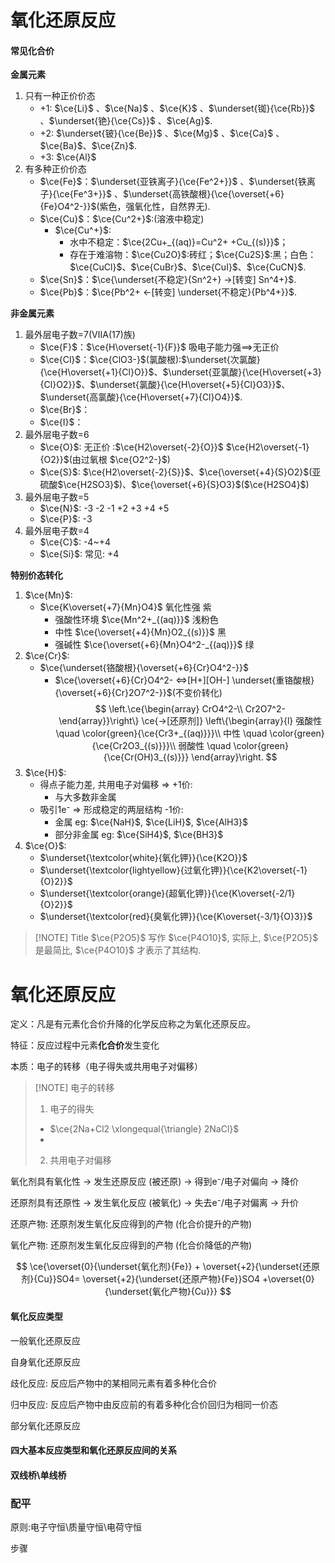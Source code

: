 # 氧化还原反应

#### 常见化合价

**金属元素**
1. 只有一种正价价态
	- +1: $\ce{Li}$ 、$\ce{Na}$ 、$\ce{K}$ 、$\underset{铷}{\ce{Rb}}$ 、$\underset{铯}{\ce{Cs}}$ 、$\ce{Ag}$.
	- +2: $\underset{铍}{\ce{Be}}$ 、$\ce{Mg}$ 、$\ce{Ca}$ 、$\ce{Ba}$、$\ce{Zn}$.
	- +3: $\ce{Al}$
2. 有多种正价价态
	- $\ce{Fe}$：$\underset{亚铁离子}{\ce{Fe^2+}}$ 、$\underset{铁离子}{\ce{Fe^3+}}$ 、$\underset{高铁酸根}{\ce{\overset{+6}{Fe}O4^2-}}$(紫色，强氧化性，自然界无).
	- $\ce{Cu}$：$\ce{Cu^2+}$:(溶液中稳定)
		- $\ce{Cu^+}$:
			- 水中不稳定：$\ce{2Cu+_{(aq)}=Cu^2+ +Cu_{(s)}}$；
			- 存在于难溶物：$\ce{Cu2O}$:砖红；$\ce{Cu2S}$:黑；白色：$\ce{CuCl}$、$\ce{CuBr}$、$\ce{CuI}$、$\ce{CuCN}$.
	- $\ce{Sn}$：$\ce{\underset{不稳定}{Sn^2+} ->[转变] Sn^4+}$.
	- $\ce{Pb}$：$\ce{Pb^2+ <-[转变] \underset{不稳定}{Pb^4+}}$.

**非金属元素**
1. 最外层电子数=7(ⅦA(17)族)
	- $\ce{F}$：$\ce{H\overset{-1}{F}}$ 吸电子能力强==>无正价
	- $\ce{Cl}$：$\ce{ClO3-}$(氯酸根):$\underset{次氯酸}{\ce{H\overset{+1}{Cl}O}}$、$\underset{亚氯酸}{\ce{H\overset{+3}{Cl}O2}}$、$\underset{氯酸}{\ce{H\overset{+5}{Cl}O3}}$、$\underset{高氯酸}{\ce{H\overset{+7}{Cl}O4}}$.
	- $\ce{Br}$：
	- $\ce{I}$：
2. 最外层电子数=6
	- $\ce{O}$: 无正价 :$\ce{H2\overset{-2}{O}}$ $\ce{H2\overset{-1}{O2}}$(由过氧根 $\ce{O2^2-}$) 
	- $\ce{S}$: $\ce{H2\overset{-2}{S}}$、$\ce{\overset{+4}{S}O2}$(亚硫酸$\ce{H2SO3}$)、$\ce{\overset{+6}{S}O3}$($\ce{H2SO4}$)
3. 最外层电子数=5
	- $\ce{N}$: -3 -2 -1 +2 +3 +4 +5
	- $\ce{P}$: -3 
4. 最外层电子数=4
	- $\ce{C}$: -4~+4
	- $\ce{Si}$: 常见: +4

**特别价态转化**
1. $\ce{Mn}$: 
	- $\ce{K\overset{+7}{Mn}O4}$    氧化性强 紫
		- 强酸性环境 $\ce{Mn^2+_{(aq)}}$    浅粉色
		- 中性 $\ce{\overset{+4}{Mn}O2_{(s)}}$    黑
		- 强碱性 $\ce{\overset{+6}{Mn}O4^2-_{(aq)}}$    绿
2. $\ce{Cr}$: 
	- $\ce{\underset{铬酸根}{\overset{+6}{Cr}O4^2-}}$ 
		- $\ce{\overset{+6}{Cr}O4^2- <=>[H+][OH-] \underset{重铬酸根}{\overset{+6}{Cr}2O7^2-}}$(不变价转化)
$$
\left.\ce{\begin{array}
CrO4^2-\\
Cr2O7^2-
\end{array}}\right\}
 \ce{->[还原剂]}
  \left\{\begin{array}{l}
	强酸性 \quad \color{green}{\ce{Cr3+_{(aq)}}}\\
    中性 \quad \color{green}{\ce{Cr2O3_{(s)}}}\\
	弱酸性 \quad \color{green}{\ce{Cr(OH)3_{(s)}}}
  \end{array}\right.
$$
3. $\ce{H}$:  
	- 得点子能力差, 共用电子对偏移 => +1价:
		- 与大多数非金属
	- 吸引1e⁻ => 形成稳定的两层结构 -1价:
		- 金属    eg: $\ce{NaH}$, $\ce{LiH}$, $\ce{AlH3}$
		- 部分非金属    eg: $\ce{SiH4}$, $\ce{BH3}$
4. $\ce{O}$: 
	- $\underset{\textcolor{white}{氧化钾}}{\ce{K2O}}$
	- $\underset{\textcolor{lightyellow}{过氧化钾}}{\ce{K2\overset{-1}{O}2}}$
	- $\underset{\textcolor{orange}{超氧化钾}}{\ce{K\overset{-2/1}{O}2}}$
	- $\underset{\textcolor{red}{臭氧化钾}}{\ce{K\overset{-3/1}{O}3}}$

> [!NOTE] Title
> $\ce{P2O5}$ 写作 $\ce{P4O10}$, 实际上, $\ce{P2O5}$ 是最简比, $\ce{P4O10}$ 才表示了其结构. 

# 氧化还原反应

定义：凡是有元素化合价升降的化学反应称之为氧化还原反应。

特征：反应过程中元素**化合价**发生变化

本质：电子的转移（电子得失或共用电子对偏移）

> [!NOTE] 电子的转移
> 1. 电子的得失
> 	- $\ce{2Na+Cl2 \xlongequal{\triangle} 2NaCl}$
> 	-
> 2. 共用电子对偏移

氧化剂具有氧化性 -> 发生还原反应 (被还原) -> 得到e⁻/电子对偏向 -> 降价 

还原剂具有还原性 -> 发生氧化反应 (被氧化) -> 失去e⁻/电子对偏离 -> 升价 

还原产物: 还原剂发生氧化反应得到的产物 (化合价提升的产物)

氧化产物: 还原剂发生氧化反应得到的产物 (化合价降低的产物)

$$
\ce{\overset{0}{\underset{氧化剂}{Fe}} + \overset{+2}{\underset{还原剂}{Cu}}SO4= \overset{+2}{\underset{还原产物}{Fe}}SO4 +\overset{0}{\underset{氧化产物}{Cu}}}
$$
#### 氧化反应类型

一般氧化还原反应

自身氧化还原反应

歧化反应: 反应后产物中的某相同元素有着多种化合价

归中反应: 反应后产物中由反应前的有着多种化合价回归为相同一价态

部分氧化还原反应

#### 四大基本反应类型和氧化还原反应间的关系


#### 双线桥\单线桥


### 配平

原则:电子守恒\质量守恒\电荷守恒

步骤
